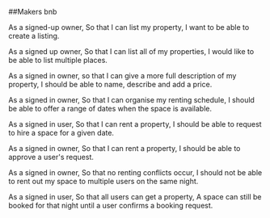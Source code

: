 ##Makers bnb

As a signed-up owner,
So that I can list my property,
I want to be able to create a listing.

As a signed up owner,
So that I can list all of my properties,
I would like to be able to list multiple places.

As a signed in owner,
so that I can give a more full description of my property,
I should be able to name, describe and add a price.

As a signed in owner,
So that I can organise my renting schedule,
I should be able to offer a range of dates when the space is available.

As a signed in user,
So that I can rent a property,
I should be able to request to hire a space for a given date.

As a signed in owner,
So that I can rent a property,
I should be able to approve a user's request.

As a signed in owner,
So that no renting conflicts occur,
I should not be able to rent out my space to multiple users on the same night.

As a signed in user,
So that all users can get a property,
A space can still be booked for that night until a user confirms a booking request.
